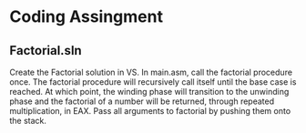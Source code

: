 # Coding Assingment

## Factorial.sln
Create the Factorial solution in VS. In main.asm, call the factorial procedure once. The factorial procedure will recursively call itself 
until the base case is reached. At which point, the winding phase will transition to the unwinding phase and the factorial of a number will 
be returned, through repeated multiplication, in EAX. Pass all arguments to factorial by pushing them onto the stack.
